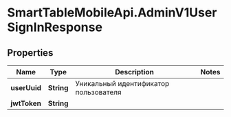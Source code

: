 # SmartTableMobileApi.AdminV1UserSignInResponse

## Properties

Name | Type | Description | Notes
------------ | ------------- | ------------- | -------------
**userUuid** | **String** | Уникальный идентификатор пользователя | 
**jwtToken** | **String** |  | 


